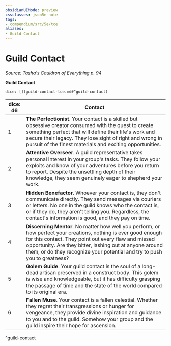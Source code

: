 ```yaml
---
obsidianUIMode: preview
cssclasses: json5e-note
tags:
- compendium/src/5e/tce
aliases:
- Guild Contact
---
```

# Guild Contact
*Source: Tasha's Cauldron of Everything p. 94* 

**Guild Contact**

`dice: [](guild-contact-tce.md#^guild-contact)`

| dice: d6 | Contact |
|----------|---------|
| 1 | **The Perfectionist**. Your contact is a skilled but obsessive creator consumed with the quest to create something perfect that will define their life's work and secure their legacy. They lose sight of right and wrong in pursuit of the finest materials and exciting opportunities. |
| 2 | **Attentive Overseer**. A guild representative takes personal interest in your group's tasks. They follow your exploits and know of your adventures before you return to report. Despite the unsettling depth of their knowledge, they seem genuinely eager to shepherd your work. |
| 3 | **Hidden Benefactor**. Whoever your contact is, they don't communicate directly. They send messages via couriers or letters. No one in the guild knows who the contact is, or if they do, they aren't telling you. Regardless, the contact's information is good, and they pay on time. |
| 4 | **Discerning Mentor**. No matter how well you perform, or how perfect your creations, nothing is ever good enough for this contact. They point out every flaw and missed opportunity. Are they bitter, lashing out at anyone around them, or do they recognize your potential and try to push you to greatness? |
| 5 | **Golem Guide**. Your guild contact is the soul of a long-dead artisan preserved in a construct body. This golem is wise and knowledgeable, but it has difficulty grasping the passage of time and the state of the world compared to its original era. |
| 6 | **Fallen Muse**. Your contact is a fallen celestial. Whether they regret their transgressions or hunger for vengeance, they provide divine inspiration and guidance to you and to the guild. Somehow your group and the guild inspire their hope for ascension. |
^guild-contact
